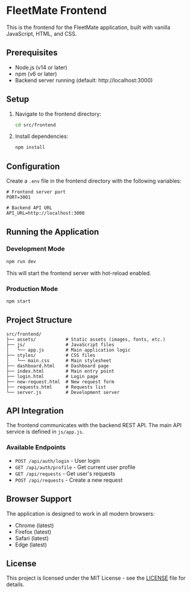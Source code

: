 # FleetMate Frontend

This is the frontend for the FleetMate application, built with vanilla JavaScript, HTML, and CSS.

## Prerequisites

- Node.js (v14 or later)
- npm (v6 or later)
- Backend server running (default: http://localhost:3000)

## Setup

1. Navigate to the frontend directory:
   ```bash
   cd src/frontend
   ```

2. Install dependencies:
   ```bash
   npm install
   ```

## Configuration

Create a `.env` file in the frontend directory with the following variables:

```env
# Frontend server port
PORT=3001

# Backend API URL
API_URL=http://localhost:3000
```

## Running the Application

### Development Mode

```bash
npm run dev
```

This will start the frontend server with hot-reload enabled.

### Production Mode

```bash
npm start
```

## Project Structure

```
src/frontend/
├── assets/           # Static assets (images, fonts, etc.)
├── js/               # JavaScript files
│   └── app.js        # Main application logic
├── styles/           # CSS files
│   └── main.css      # Main stylesheet
├── dashboard.html    # Dashboard page
├── index.html        # Main entry point
├── login.html        # Login page
├── new-request.html  # New request form
├── requests.html     # Requests list
└── server.js         # Development server
```

## API Integration

The frontend communicates with the backend REST API. The main API service is defined in `js/app.js`.

### Available Endpoints

- `POST /api/auth/login` - User login
- `GET /api/auth/profile` - Get current user profile
- `GET /api/requests` - Get user's requests
- `POST /api/requests` - Create a new request

## Browser Support

The application is designed to work in all modern browsers:
- Chrome (latest)
- Firefox (latest)
- Safari (latest)
- Edge (latest)

## License

This project is licensed under the MIT License - see the [LICENSE](LICENSE) file for details.
